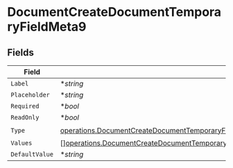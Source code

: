 # DocumentCreateDocumentTemporaryFieldMeta9


## Fields

| Field                                                                                                                                                                                                                                                          | Type                                                                                                                                                                                                                                                           | Required                                                                                                                                                                                                                                                       | Description                                                                                                                                                                                                                                                    |
| -------------------------------------------------------------------------------------------------------------------------------------------------------------------------------------------------------------------------------------------------------------- | -------------------------------------------------------------------------------------------------------------------------------------------------------------------------------------------------------------------------------------------------------------- | -------------------------------------------------------------------------------------------------------------------------------------------------------------------------------------------------------------------------------------------------------------- | -------------------------------------------------------------------------------------------------------------------------------------------------------------------------------------------------------------------------------------------------------------- |
| `Label`                                                                                                                                                                                                                                                        | **string*                                                                                                                                                                                                                                                      | :heavy_minus_sign:                                                                                                                                                                                                                                             | N/A                                                                                                                                                                                                                                                            |
| `Placeholder`                                                                                                                                                                                                                                                  | **string*                                                                                                                                                                                                                                                      | :heavy_minus_sign:                                                                                                                                                                                                                                             | N/A                                                                                                                                                                                                                                                            |
| `Required`                                                                                                                                                                                                                                                     | **bool*                                                                                                                                                                                                                                                        | :heavy_minus_sign:                                                                                                                                                                                                                                             | N/A                                                                                                                                                                                                                                                            |
| `ReadOnly`                                                                                                                                                                                                                                                     | **bool*                                                                                                                                                                                                                                                        | :heavy_minus_sign:                                                                                                                                                                                                                                             | N/A                                                                                                                                                                                                                                                            |
| `Type`                                                                                                                                                                                                                                                         | [operations.DocumentCreateDocumentTemporaryFieldMetaDocumentsResponse200ApplicationJSONResponseBodyDocumentFields9Type](../../models/operations/documentcreatedocumenttemporaryfieldmetadocumentsresponse200applicationjsonresponsebodydocumentfields9type.md) | :heavy_check_mark:                                                                                                                                                                                                                                             | N/A                                                                                                                                                                                                                                                            |
| `Values`                                                                                                                                                                                                                                                       | [][operations.DocumentCreateDocumentTemporaryFieldMetaDocumentsResponseValues](../../models/operations/documentcreatedocumenttemporaryfieldmetadocumentsresponsevalues.md)                                                                                     | :heavy_minus_sign:                                                                                                                                                                                                                                             | N/A                                                                                                                                                                                                                                                            |
| `DefaultValue`                                                                                                                                                                                                                                                 | **string*                                                                                                                                                                                                                                                      | :heavy_minus_sign:                                                                                                                                                                                                                                             | N/A                                                                                                                                                                                                                                                            |